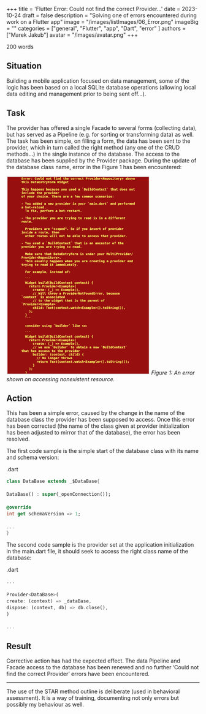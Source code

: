 +++
title = 'Flutter Error: Could not find the correct Provider...'
date = 2023-10-24
draft = false
description = "Solving one of errors encountered during work on a Flutter app"
image = "/images/listImages/06_Error.png"
imageBig = ""
categories = ["general", "Flutter", "app", "Dart", "error" ]
authors = ["Marek Jakub"]
avatar = "/images/avatar.png"
+++

200 words

## Situation

Building a mobile application focused on data management, some of the logic has been based on a local SQLite database operations (allowing local data editing and management prior to being sent off…).

## Task

The provider has offered a single Facade to several forms (collecting data), but has served as a Pipeline (e.g. for sorting or transforming data) as well. The task has been simple, on filling a form, the data has been sent to the provider, which in turn called the right method (any one of the CRUD methods...) in the single instance of the database. The access to the database has been supplied by the Provider package. During the update of the database class name, error in the Figure 1 has been encountered:

![Figure 1: An error shown on accessing nonexistent resource.](images/Error.png "Figure 1: An error shown on accessing nonexistent resource.")
*Figure 1: An error shown on accessing nonexistent resource.*

## Action

This has been a simple error, caused by the change in the name of the database class the provider has been supposed to access. Once this error has been corrected (the name of the class given at provider initialization has been adjusted to mirror that of the database), the error has been resolved.

The first code sample is the simple start of the database class with its name and schema version:

.dart

```dart
class DataBase extends _$DataBase{

DataBase() : super(_openConnection());

@override
int get schemaVersion => 1;

...
}
```

The second code sample is the provider set at the application initialization in the main.dart file, it should seek to access the right class name of the database:

.dart

```dart
...

Provider<DataBase>(
create: (context) => _dataBase,
dispose: (context, db) => db.close(),
)

...
```

## Result

Corrective action has had the expected effect. The data Pipeline and Facade access to the database has been renewed and no further ‘Could not find the correct Provider’ errors have been encountered.

***

The use of the STAR method outline is deliberate (used in behavioral assessment). It is a way of training, documenting not only errors but possibly my behaviour as well.
